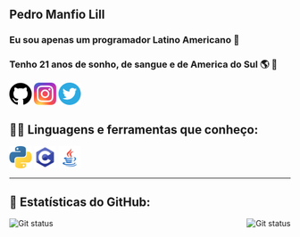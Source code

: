<h2>Pedro Manfio Lill</h2>
<img src="https://media.giphy.com/media/l41lNbxo3JEJbRRCg/giphy.gif" title=""
    align="right"  width="300px">
<h3>Eu sou apenas um programador Latino Americano 🎵 </h3>
<h3>Tenho 21 anos de sonho, de sangue e de America do Sul 🌎  🎵 </h3>

[<img src="./github.png" width="40" height="40">](https://github.com/pedro-lill)
[<img src="./insta.png" width="40" height="40">](https://www.instagram.com/pedro_manfio_/)
[<img src="./twitter.png" width="40" height="40">](https://twitter.com/PedroManfioLill)


## 👨‍💻 Linguagens e ferramentas que conheço:

[<img src="./python.png" width="40" height="40" title="Python" alt=Python>](https://www.python.org/)
[<img src="./c.png" width="40" height="40" title="C" alt=C>](https://www.learn-c.org/)
[<img src="./java.png" width="40" height="40" title="Java" alt=Java>](https://www.java.com/pt-BR/)

<hr>

## 🧮 Estatísticas do GitHub:

<img src="https://github-readme-stats.vercel.app/api?username=pedro-lill&show_icons=true&hide_border=true&theme=dark"
alt = "Git status"
title="Meu status do github"
style = "float: right; margin-left: 0px;" />
<img src="https://github-readme-stats.vercel.app/api/top-langs/?username=pedro-lill&layout=compact&hide_border=true&theme=dark"
     alt = "Git status" 
     title ="As linguagens que eu mais uso"
     style = "float: left; margin-right: 0px;" />
